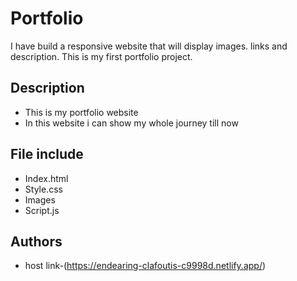 
# Portfolio
I have build a responsive website that will display images. links and description. This is my first portfolio project.







## Description
- This is my portfolio website
- In this website i can show  my whole journey till now



## File include
- Index.html
- Style.css
- Images
- Script.js
## Authors

- host link-(https://endearing-clafoutis-c9998d.netlify.app/)

